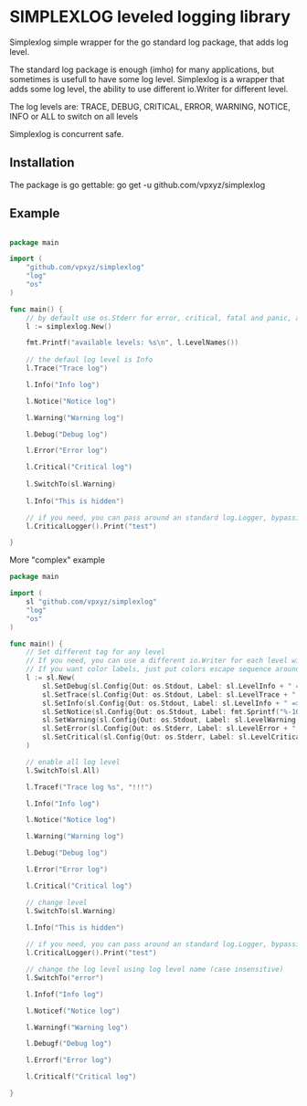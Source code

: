 SIMPLEXLOG leveled logging library
======================

Simplexlog simple wrapper for the go standard log package, that adds log level.

The standard log package is enough (imho) for many applications, but sometimes
is usefull to have some log level.
Simplexlog is a wrapper that adds some log level, the ability to use different
io.Writer for different level.

The log levels are: TRACE, DEBUG, CRITICAL, ERROR, WARNING, NOTICE, INFO
or ALL to switch on all levels

Simplexlog is concurrent safe.

Installation
------------

The package is go gettable:  go get -u github.com/vpxyz/simplexlog

Example
-------

``` go

package main

import (
	"github.com/vpxyz/simplexlog"
	"log"
	"os"
)

func main() {
    // by default use os.Stderr for error, critical, fatal and panic, and os.Stdout for others
    l := simplexlog.New() 

    fmt.Printf("available levels: %s\n", l.LevelNames())
    
    // the defaul log level is Info
	l.Trace("Trace log")

	l.Info("Info log")

	l.Notice("Notice log")

	l.Warning("Warning log")

	l.Debug("Debug log")

	l.Error("Error log")

	l.Critical("Critical log")
    
    l.SwitchTo(sl.Warning)
    
    l.Info("This is hidden")

	// if you need, you can pass around an standard log.Logger, bypassing the LogLevel setting
	l.CriticalLogger().Print("test")

}

```

More "complex" example

``` go
package main

import (
	sl "github.com/vpxyz/simplexlog"
	"log"
	"os"
)

func main() {
	// Set different tag for any level
	// If you need, you can use a different io.Writer for each level witch different flags and prefix
	// If you want color labels, just put colors escape sequence around label. For e.g. "\x1b[20;32m"+sl.LevelInfo+"\x1b[0m"
	l := sl.New(
        sl.SetDebug(sl.Config{Out: os.Stdout, Label: sl.LevelInfo + " ==> ", Flags: sl.DefaultLogFlags | log.Lshortfile}),
		sl.SetTrace(sl.Config{Out: os.Stdout, Label: sl.LevelTrace + " ===> ", Flags: sl.DefaultLogFlags | log.Lshortfile}),
		sl.SetInfo(sl.Config{Out: os.Stdout, Label: sl.LevelInfo + " =>", Flags: sl.DefaultLogFlags}),
		sl.SetNotice(sl.Config{Out: os.Stdout, Label: fmt.Sprintf("%-10s", "["+sl.LevelNotice+"]:"), Flags: sl.DefaultLogFlags}),
		sl.SetWarning(sl.Config{Out: os.Stdout, Label: sl.LevelWarning + ", ARGH! ", Flags: sl.DefaultLogFlags}),
		sl.SetError(sl.Config{Out: os.Stderr, Label: sl.LevelError + " ", Flags: sl.DefaultLogFlags}),
		sl.SetCritical(sl.Config{Out: os.Stderr, Label: sl.LevelCritical + ",GULP! ==> ", Flags: sl.DefaultLogFlags | log.Lshortfile}),
	)

    // enable all log level
	l.SwitchTo(sl.All)

	l.Tracef("Trace log %s", "!!!")

	l.Info("Info log")

	l.Notice("Notice log")

	l.Warning("Warning log")

	l.Debug("Debug log")

	l.Error("Error log")

	l.Critical("Critical log")

    // change level
    l.SwitchTo(sl.Warning)
    
    l.Info("This is hidden")

	// if you need, you can pass around an standard log.Logger, bypassing the LogLevel setting
	l.CriticalLogger().Print("test")

    // change the log level using log level name (case insensitive)
   	l.SwitchTo("error")

	l.Infof("Info log")

	l.Noticef("Notice log")

	l.Warningf("Warning log")

	l.Debugf("Debug log")

	l.Errorf("Error log")

	l.Criticalf("Critical log")

}
```
